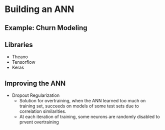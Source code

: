 # Building an ANN

## Example: Churn Modeling

## Libraries

* Theano
* Tensorflow
* Keras

## Improving the ANN

* Dropout Regularization
  * Solution for overtraining, when the ANN learned too much on training set, succeeds on models of some test sets due to correlation similarities.
  * At each iteration of training, some neurons are randomly disabled to prvent overtraining